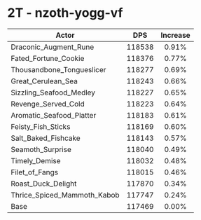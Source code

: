 # 2T - nzoth-yogg-vf
| Actor | DPS | Increase |
|---|:---:|:---:|
|Draconic_Augment_Rune|118538|0.91%|
|Fated_Fortune_Cookie|118376|0.77%|
|Thousandbone_Tongueslicer|118277|0.69%|
|Great_Cerulean_Sea|118243|0.66%|
|Sizzling_Seafood_Medley|118227|0.65%|
|Revenge_Served_Cold|118223|0.64%|
|Aromatic_Seafood_Platter|118183|0.61%|
|Feisty_Fish_Sticks|118169|0.60%|
|Salt_Baked_Fishcake|118143|0.57%|
|Seamoth_Surprise|118040|0.49%|
|Timely_Demise|118032|0.48%|
|Filet_of_Fangs|118015|0.46%|
|Roast_Duck_Delight|117870|0.34%|
|Thrice_Spiced_Mammoth_Kabob|117747|0.24%|
|Base|117469|0.00%|
